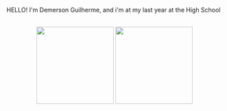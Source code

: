 HELLO! I'm Demerson Guilherme, and i'm at my last year at the High School
<br>
<br>
<div align="center">
<img height="180em" src="https://github-readme-stats.vercel.app/api?username=Demershow&show_icons=true&theme=cobalt&include_all_commits=true&count_private=true"/>
  <img height="180em" src="https://github-readme-stats.vercel.app/api/top-langs/?username=Demershow&layout=compact&langs_count=7&theme=dracula"/>
</div>

